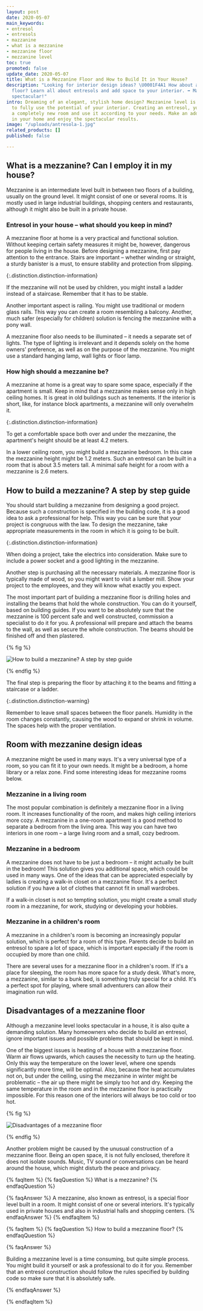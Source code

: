 ```yaml
---
layout: post
date: 2020-05-07
main_keywords:
- entresol
- entresols
- mazzanine
- what is a mezzanine
- mezzanine floor
- mezzanine level
toc: true
promoted: false
update_date: 2020-05-07
title: What is a Mezzanine Floor and How to Build It in Your House?
description: "Looking for interior design ideas? \U0001F4A1 How about a mezzanine
  floor? Learn all about entresols and add space to your interior. ➡️ Make your home
  spectacular!"
intro: Dreaming of an elegant, stylish home design? Mezzanine level is a perfect way
  to fully use the potential of your interior. Creating an entresol, you might gain
  a completely new room and use it according to your needs. Make an additional space
  in your home and enjoy the spectacular results.
image: "/uploads/antresola-1.jpg"
related_products: []
published: false

---
```

## What is a mezzanine? Can I employ it in my house?

Mezzanine is an intermediate level built in between two floors of a building, usually on the ground level. It might consist of one or several rooms. It is mostly used in large industrial buildings, shopping centers and restaurants, although it might also be built in a private house.

### Entresol in your house – what should you keep in mind?

A mezzanine floor at home is a very practical and functional solution. Without keeping certain safety measures it might be, however, dangerous for people living in the house. Before designing a mezzanine, first pay attention to the entrance. Stairs are important – whether winding or straight, a sturdy banister is a must, to ensure stability and protection from slipping.

{:.distinction.distinction-information}

If the mezzanine will not be used by children, you might install a ladder instead of a staircase. Remember that it has to be stable.

Another important aspect is railing. You might use traditional or modern glass rails. This way you can create a room resembling a balcony. Another, much safer (especially for children) solution is fencing the mezzanine with a pony wall.

A mezzanine floor also needs to be illuminated – it needs a separate set of lights. The type of lighting is irrelevant and it depends solely on the home owners' preference, as well as on the purpose of the mezzanine. You might use a standard hanging lamp, wall lights or floor lamp.

### How high should a mezzanine be?

A mezzanine at home is a great way to spare some space, especially if the apartment is small. Keep in mind that a mezzanine makes sense only in high ceiling homes. It is great in old buildings such as tenements. If the interior is short, like, for instance block apartments, a mezzanine will only overwhelm it.

{:.distinction.distinction-information}

To get a comfortable space both over and under the mezzanine, the apartment's height should be at least 4.2 meters.

In a lower ceiling room, you might build a mezzanine bedroom. In this case the mezzanine height might be 1.2 meters. Such an entresol can be built in a room that is about 3.5 meters tall. A minimal safe height for a room with a mezzanine is 2.6 meters.

## How to build a mezzanine? A step by step guide

You should start building a mezzanine from designing a good project. Because such a construction is specified in the building code, it is a good idea to ask a professional for help. This way you can be sure that your project is congruous with the law. To design the mezzanine, take appropriate measurements in the room in which it is going to be built.

{:.distinction.distinction-information}

When doing a project, take the electrics into consideration. Make sure to include a power socket and a good lighting in the mezzanine.

Another step is purchasing all the necessary materials. A mezzanine floor is typically made of wood, so you might want to visit a lumber mill. Show your project to the employees, and they will know what exactly you expect.

The most important part of building a mezzanine floor is drilling holes and installing the beams that hold the whole construction. You can do it yourself, based on building guides. If you want to be absolutely sure that the mezzanine is 100 percent safe and well constructed, commission a specialist to do it for you. A professional will prepare and attach the beams to the wall, as well as secure the whole construction. The beams should be finished off and then plastered.

{% fig %}

![How to build a mezzanine? A step by step guide](/uploads/drilling.jpg "How to build a mezzanine? A step by step guide")

{% endfig %}

The final step is preparing the floor by attaching it to the beams and fitting a staircase or a ladder.

{:.distinction.distinction-warning}

Remember to leave small spaces between the floor panels. Humidity in the room changes constantly, causing the wood to expand or shrink in volume. The spaces help with the proper ventilation.

## Room with mezzanine design ideas

A mezzanine might be used in many ways. It's a very universal type of a room, so you can fit it to your own needs. It might be a bedroom, a home library or a relax zone. Find some interesting ideas for mezzanine rooms below.

### Mezzanine in a living room

The most popular combination is definitely a mezzanine floor in a living room. It increases functionality of the room, and makes high ceiling interiors more cozy. A mezzanine in a one-room apartment is a good method to separate a bedroom from the living area. This way you can have two interiors in one room – a large living room and a small, cozy bedroom.

### Mezzanine in a bedroom

A mezzanine does not have to be just a bedroom – it might actually be built in the bedroom! This solution gives you additional space, which could be used in many ways. One of the ideas that can be appreciated especially by ladies is creating a walk-in closet on a mezzanine floor. It's a perfect solution if you have a lot of clothes that cannot fit in small wardrobes.

If a walk-in closet is not so tempting solution, you might create a small study room in a mezzanine, for work, studying or developing your hobbies.

### Mezzanine in a children's room

A mezzanine in a children's room is becoming an increasingly popular solution, which is perfect for a room of this type. Parents decide to build an entresol to spare a lot of space, which is important especially if the room is occupied by more than one child.

There are several uses for a mezzanine floor in a children's room. If it's a place for sleeping, the room has more space for a study desk. What's more, a mezzanine, similar to a bunk bed, is something truly special for a child. It's a perfect spot for playing, where small adventurers can allow their imagination run wild.

## Disadvantages of a mezzanine floor

Although a mezzanine level looks spectacular in a house, it is also quite a demanding solution. Many homeowners who decide to build an entresol, ignore important issues and possible problems that should be kept in mind.

One of the biggest issues is heating of a house with a mezzanine floor. Warm air flows upwards, which causes the necessity to turn up the heating. Only this way the temperature on the lower level, where one spends significantly more time, will be optimal. Also, because the heat accumulates not on, but under the ceiling, using the mezzanine in winter might be problematic – the air up there might be simply too hot and dry. Keeping the same temperature in the room and in the mezzanine floor is practically impossible. For this reason one of the interiors will always be too cold or too hot.

{% fig %}

![Disadvantages of a mezzanine floor](/uploads/czy-antresola-ma-jakies-wady.jpg "Disadvantages of a mezzanine floor")

{% endfig %}

Another problem might be caused by the unusual construction of a mezzanine floor. Being an open space, it is not fully enclosed, therefore it does not isolate sounds. Music, TV sound or conversations can be heard around the house, which might disturb the peace and privacy.

{% faqItem %}
{% faqQuestion %}
What is a mezzanine?
{% endfaqQuestion %}

{% faqAnswer %}
A mezzanine, also known as entresol, is a special floor level built in a room. It might consist of one or several interiors. It's typically used in private houses and also in industrial halls and shopping centers.
{% endfaqAnswer %}
{% endfaqItem %}

{% faqItem %}
{% faqQuestion %}
How to build a mezzanine floor?
{% endfaqQuestion %}

{% faqAnswer %}

Building a mezzanine level is a time consuming, but quite simple process. You might build it yourself or ask a professional to do it for you. Remember that an entresol construction should follow the rules specified by building code so make sure that it is absolutely safe.

{% endfaqAnswer %}

{% endfaqItem %}
